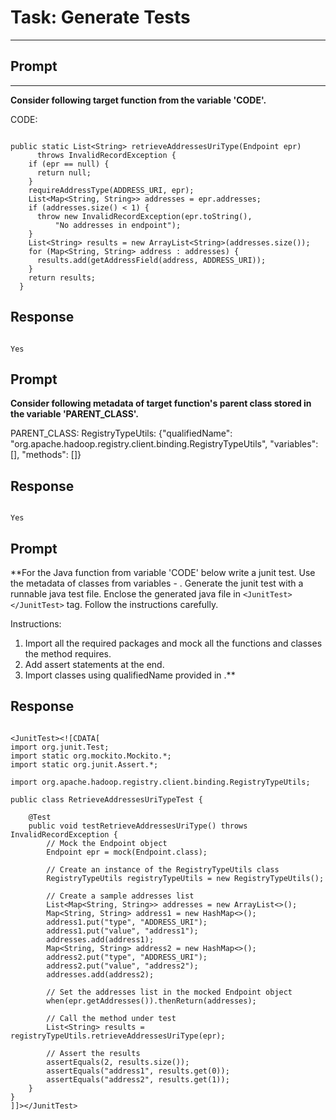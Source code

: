 # Task: Generate Tests

---

## Prompt

****

**Consider following target function from the variable 'CODE'.**

CODE:

```

public static List<String> retrieveAddressesUriType(Endpoint epr)
      throws InvalidRecordException {
    if (epr == null) {
      return null;
    }
    requireAddressType(ADDRESS_URI, epr);
    List<Map<String, String>> addresses = epr.addresses;
    if (addresses.size() < 1) {
      throw new InvalidRecordException(epr.toString(),
          "No addresses in endpoint");
    }
    List<String> results = new ArrayList<String>(addresses.size());
    for (Map<String, String> address : addresses) {
      results.add(getAddressField(address, ADDRESS_URI));
    }
    return results;
  }

```

## Response

```

Yes

```

## Prompt

**Consider following metadata of target function's parent class stored in the variable 'PARENT_CLASS'.**


PARENT_CLASS: 
RegistryTypeUtils: {"qualifiedName": "org.apache.hadoop.registry.client.binding.RegistryTypeUtils", "variables": [], "methods": []}

## Response

```

Yes

```

## Prompt

**For the Java function from variable 'CODE' below write a junit test. Use the metadata of classes from variables - <META-DATA>. Generate the junit test with a runnable java test file. Enclose the generated java file in `<JunitTest></JunitTest>` tag. Follow the instructions carefully. 

Instructions: 
1. Import all the required packages and mock all the functions and classes the method requires. 
2. Add assert statements at the end. 
3. Import classes using qualifiedName provided in <META-DATA>.**

## Response

```

<JunitTest><![CDATA[
import org.junit.Test;
import static org.mockito.Mockito.*;
import static org.junit.Assert.*;

import org.apache.hadoop.registry.client.binding.RegistryTypeUtils;

public class RetrieveAddressesUriTypeTest {

    @Test
    public void testRetrieveAddressesUriType() throws InvalidRecordException {
        // Mock the Endpoint object
        Endpoint epr = mock(Endpoint.class);

        // Create an instance of the RegistryTypeUtils class
        RegistryTypeUtils registryTypeUtils = new RegistryTypeUtils();

        // Create a sample addresses list
        List<Map<String, String>> addresses = new ArrayList<>();
        Map<String, String> address1 = new HashMap<>();
        address1.put("type", "ADDRESS_URI");
        address1.put("value", "address1");
        addresses.add(address1);
        Map<String, String> address2 = new HashMap<>();
        address2.put("type", "ADDRESS_URI");
        address2.put("value", "address2");
        addresses.add(address2);

        // Set the addresses list in the mocked Endpoint object
        when(epr.getAddresses()).thenReturn(addresses);

        // Call the method under test
        List<String> results = registryTypeUtils.retrieveAddressesUriType(epr);

        // Assert the results
        assertEquals(2, results.size());
        assertEquals("address1", results.get(0));
        assertEquals("address2", results.get(1));
    }
}
]]></JunitTest>

```